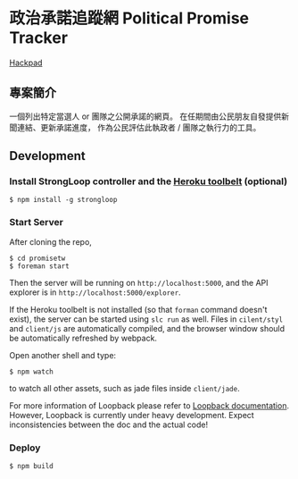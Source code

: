 政治承諾追蹤網 Political Promise Tracker
=========================

[Hackpad](https://g0v.hackpad.com/-Political-Promise-Tracker-4a31UkdBItq)

## 專案簡介

一個列出特定當選人 or 團隊之公開承諾的網頁。
在任期間由公民朋友自發提供新聞連結、更新承諾進度，
作為公民評估此執政者 / 團隊之執行力的工具。


Development
-----------

### Install StrongLoop controller and the [Heroku toolbelt](https://toolbelt.heroku.com/) (optional)

```
$ npm install -g strongloop
```

### Start Server

After cloning the repo,

```
$ cd promisetw
$ foreman start
```

Then the server will be running on `http://localhost:5000`, and the API explorer is in `http://localhost:5000/explorer`.

If the Heroku toolbelt is not installed (so that `forman` command doesn't exist), the server can be started using `slc run` as well. Files in `cilent/styl` and `client/js` are automatically compiled, and the browser window should be automatically refreshed by webpack.

Open another shell and type:

```
$ npm watch
```

to watch all other assets, such as jade files inside `client/jade`.

For more information of Loopback please refer to [Loopback documentation](http://docs.strongloop.com/display/public/LB/LoopBack). However, Loopback is currently under heavy development. Expect inconsistencies between the doc and the actual code!


### Deploy

```
$ npm build
```

